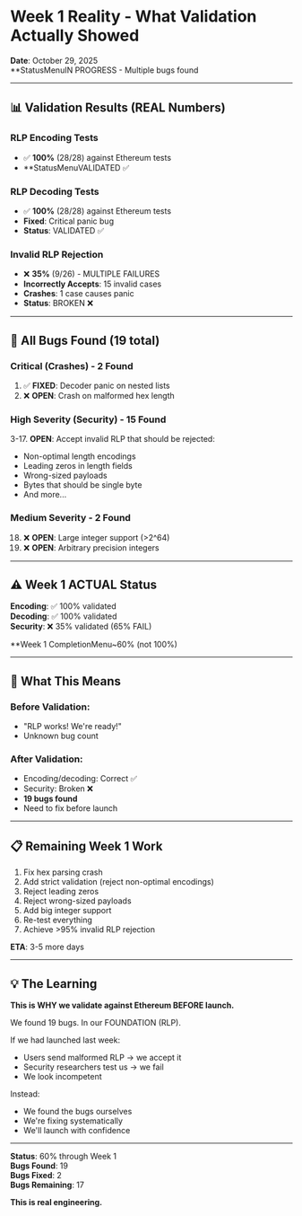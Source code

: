 # Week 1 Reality - What Validation Actually Showed

**Date**: October 29, 2025  
**StatusMenuIN PROGRESS - Multiple bugs found

---

## 📊 Validation Results (REAL Numbers)

### RLP Encoding Tests
- ✅ **100%** (28/28) against Ethereum tests
- **StatusMenuVALIDATED ✅

### RLP Decoding Tests  
- ✅ **100%** (28/28) against Ethereum tests
- **Fixed**: Critical panic bug
- **Status**: VALIDATED ✅

### Invalid RLP Rejection
- ❌ **35%** (9/26) - MULTIPLE FAILURES
- **Incorrectly Accepts**: 15 invalid cases
- **Crashes**: 1 case causes panic
- **Status**: BROKEN ❌

---

## 🐛 All Bugs Found (19 total)

### Critical (Crashes) - 2 Found
1. ✅ **FIXED**: Decoder panic on nested lists
2. ❌ **OPEN**: Crash on malformed hex length

### High Severity (Security) - 15 Found
3-17. **OPEN**: Accept invalid RLP that should be rejected:
   - Non-optimal length encodings
   - Leading zeros in length fields
   - Wrong-sized payloads
   - Bytes that should be single byte
   - And more...

### Medium Severity - 2 Found  
18. ❌ **OPEN**: Large integer support (>2^64)
19. ❌ **OPEN**: Arbitrary precision integers

---

## ⚠️ Week 1 ACTUAL Status

**Encoding**: ✅ 100% validated  
**Decoding**: ✅ 100% validated  
**Security**: ❌ 35% validated (65% FAIL)

**Week 1 CompletionMenu~60% (not 100%)

---

## 🎯 What This Means

### Before Validation:
- "RLP works! We're ready!"
- Unknown bug count

### After Validation:
- Encoding/decoding: Correct ✅
- Security: Broken ❌
- **19 bugs found**
- Need to fix before launch

---

## 📋 Remaining Week 1 Work

1. Fix hex parsing crash
2. Add strict validation (reject non-optimal encodings)
3. Reject leading zeros
4. Reject wrong-sized payloads
5. Add big integer support
6. Re-test everything
7. Achieve >95% invalid RLP rejection

**ETA**: 3-5 more days

---

## 💡 The Learning

**This is WHY we validate against Ethereum BEFORE launch.**

We found 19 bugs. In our FOUNDATION (RLP).

If we had launched last week:
- Users send malformed RLP → we accept it
- Security researchers test us → we fail
- We look incompetent

Instead:
- We found the bugs ourselves
- We're fixing systematically
- We'll launch with confidence

---

**Status**: 60% through Week 1  
**Bugs Found**: 19  
**Bugs Fixed**: 2  
**Bugs Remaining**: 17

**This is real engineering.**
